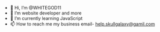 - 👋 Hi, I’m @WHITEGOD11
- 👀 I’m website developer and more
- 🌱 I’m currently learning JavaScript
- 📫 How to reach me my business email- help.skullgalaxy@gamil.com

<!---
WHITEGOD11/WHITEGOD11 is a ✨ special ✨ repository because its `README.md` (this file) appears on your GitHub profile.
You can click the Preview link to take a look at your changes.
--->
